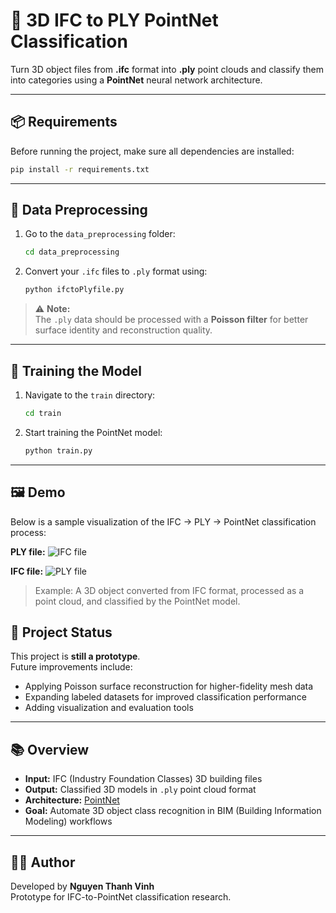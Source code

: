 # 🧱 3D IFC to PLY PointNet Classification

Turn 3D object files from **.ifc** format into **.ply** point clouds and classify them into categories using a **PointNet** neural network architecture.

---

## 📦 Requirements

Before running the project, make sure all dependencies are installed:

```bash
pip install -r requirements.txt
```

---

## 🧰 Data Preprocessing

1. Go to the `data_preprocessing` folder:
   ```bash
   cd data_preprocessing
   ```

2. Convert your `.ifc` files to `.ply` format using:
   ```bash
   python ifctoPlyfile.py
   ```

> ⚠️ **Note:**  
> The `.ply` data should be processed with a **Poisson filter** for better surface identity and reconstruction quality.

---

## 🧠 Training the Model

1. Navigate to the `train` directory:
   ```bash
   cd train
   ```

2. Start training the PointNet model:
   ```bash
   python train.py
   ```

---

## 🖼️ Demo

Below is a sample visualization of the IFC → PLY → PointNet classification process:

**PLY file:**
![IFC file](https://github.com/user-attachments/assets/627a4366-b556-435b-a086-6154f57c6b79)

**IFC file:**
![PLY file](https://github.com/user-attachments/assets/1bb05b56-172c-4a76-a8ad-6430e8a533d5)

> Example: A 3D object converted from IFC format, processed as a point cloud, and classified by the PointNet model.



## 🚧 Project Status

This project is **still a prototype**.  
Future improvements include:
- Applying Poisson surface reconstruction for higher-fidelity mesh data  
- Expanding labeled datasets for improved classification performance  
- Adding visualization and evaluation tools  

---

## 📚 Overview

- **Input:** IFC (Industry Foundation Classes) 3D building files  
- **Output:** Classified 3D models in `.ply` point cloud format  
- **Architecture:** [PointNet](https://arxiv.org/abs/1612.00593)  
- **Goal:** Automate 3D object class recognition in BIM (Building Information Modeling) workflows

---

## 🧑‍💻 Author
Developed by **Nguyen Thanh Vinh**  
Prototype for IFC-to-PointNet classification research.
